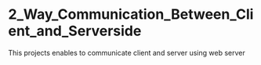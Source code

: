 # 2_Way_Communication_Between_Client_and_Serverside
This projects enables to communicate client and server using web server
